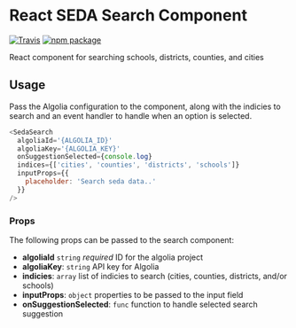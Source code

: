 # React SEDA Search Component

[![Travis][build-badge]][build]
[![npm package][npm-badge]][npm]

React component for searching schools, districts, counties, and cities

## Usage

Pass the Algolia configuration to the component, along with the indicies to search and an event handler to handle when an option is selected.

```js
<SedaSearch
  algoliaId='{ALGOLIA_ID}'
  algoliaKey='{ALGOLIA_KEY}'
  onSuggestionSelected={console.log}
  indices={['cities', 'counties', 'districts', 'schools']}
  inputProps={{
    placeholder: 'Search seda data..'
  }}
/>
```

### Props

The following props can be passed to the search component:

  - **algoliaId** `string` *required* ID for the algolia project
  - **algoliaKey**: `string` API key for Algolia
  - **indicies**: `array` list of indicies to search (cities, counties, districts, and/or schools)
  - **inputProps**: `object` properties to be passed to the input field
  - **onSuggestionSelected**: `func` function to handle selected search suggestion


[build-badge]: https://img.shields.io/travis/Hyperobjekt/react-seda-search/master.png?style=flat-square
[build]: https://travis-ci.org/Hyperobjekt/react-seda-search

[npm-badge]: https://img.shields.io/npm/v/react-seda-search.png?style=flat-square
[npm]: https://www.npmjs.org/package/react-seda-search

